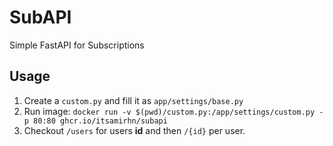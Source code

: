 # SubAPI

Simple FastAPI for Subscriptions

## Usage
1. Create a `custom.py` and fill it as `app/settings/base.py`
2. Run image: `docker run -v $(pwd)/custom.py:/app/settings/custom.py -p 80:80 ghcr.io/itsamirhn/subapi`
3. Checkout `/users` for users **id** and then `/{id}` per user.


